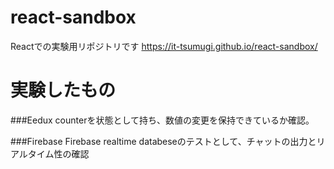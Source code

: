 # react-sandbox
Reactでの実験用リポジトリです 
https://it-tsumugi.github.io/react-sandbox/ 


# 実験したもの
###Eedux
counterを状態として持ち、数値の変更を保持できているか確認。

###Firebase
Firebase realtime databeseのテストとして、チャットの出力とリアルタイム性の確認
